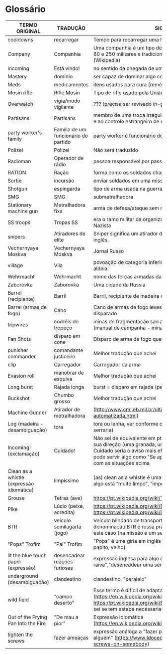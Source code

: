 Glossário
====================
| TERMO ORIGINAL  |  TRADUÇÃO  | SIGNIFICADO  |
| ------------------- | ------------------- |------------------- |
|  cooldowns |  recarregar | Tempo para recarregar uma habilidade |
|  Company |  Companhia | Uma companhia é um tipo de unidade militar, composta por entre 60 e 250 militares e tradicionalmente comandada por um capitão. (Wikipedia) |
|  incoming |  Está vindo! | no sentido da chegada de um ataque inimigo. |
|  Mastery |  domínio | ser capaz de dominar algo com grande habilidade |
|  Meds |  medicamentos | itens usados para cura (remédios) |
|  Mosin rifle |  Rifle Mosin | Tipo de rifle usado pela União soviética |
|  Overwatch |  vigia/modo vigilante | ??? (precisa ser revisado in-game) |
|  Partisans |  Partisans | membro de uma tropa irregular formada para se opor à ocupação e ao controle estrangeiro de uma determinada área. |
|  party worker's family |  Família de um funcionário do partido | party worker é funcionário do partido |
|  Polizei |  Polizei | Não será traduzido |
|  Radioman |  Operador de rádio | pessoa responsável por passar mensagens |
|  RATION |  Ração | forma como os soldados chamavam a comida durante a guerra |
|  Sortie |  incursão | enviar soldados em uma missão |
|  Shotgun |  espingarda | tipo de arma usada na guerra |
|  SMG |  SMG | submetralhadora |
|  Stationary machine gun |  Metralhadora fixa | arma de defesa/ataque sem mobilidade |
|  SS troops |  Tropas SS | era o ramo militar da organização Schutzstaffel (SS) do Partido Nazista |
|  snipers |  Atiradores de elite | Sniper significa um atirador de elite, e é um termo oriundo do inglês. |
|  Vechernyaya Moskva |  Vechernyaya Moskva | Jornal Russo |
|  village |  Vila | povoação de categoria inferior a uma cidade, mas superior a uma aldeia. |
|  Wehrmacht |  Wehrmacht | nome das forças armadas da Alemanha Nazista |
| Zaborovka | Zaborovka | Uma cidade da Rússia |
| Barrel (recipiente) | Barril | Barril, recipiente de madeira ou metal |
| Barrel (armas de fogo) | Cano | Cano de armas de fogo leves e pesadas por onde o projetil é disparado |
| tripwires | cordéis de tropeço | minas de fragmentação são acionadas por cordéis de tropeço (manual de campanha - minas e armadilhas) |
| Fan Shots | disparo em cone | Disparo de arma de fogo que atinge mais de um inimigo |
| punisher commander | comandante justiceiro | Melhor tradução que achei |
| clip | Carregador | Carregador da arma |
| Evasion roll | manobrar de esquiva | Melhor tradução que achei |
| Long burst | Rajada longa | burst = disparo em rajada (pesquisar fogo seletivo) |
| Buckshot | Chumbo grosso | Melhor tradução que achei |
| Machine Gunner | Atirador de metralhadora | (http://www.cml.eb.mil.br/ultimas-noticias/2151-metralhadora-automatizada.html) |
| Log (madeira  - desambiguação) | tora | tora ou lenha, ver conforme contexto (ex. logging site pode ser serraria) |
| Incoming! (exclamação) | Cuidado! | Não sei de equivalente em pt-br, é um aviso para algo vindo em sua direção (uma granada, uma bateria de artilharia, um ataque). Cuidado seria o aviso mais efetivo, mas dependendo do contexto, pode servir algo como "Se aproximando", ou uma combinação com as situações acima  |
| Clean as a whistle (expressão idiomática) | limpíssimo | (as) clean as a whistle é uma expressão utilizada para dizer que algo está “muito limpo”, “impecável”, “limpíssimo”, "limpinho" etc. |
| Grouse | Tetraz (ave) | https://pt.wikipedia.org/wiki/Tetraz |
| Pike | Lúcio (peixe, acredita) | https://pt.wikipedia.org/wiki/Esox_lucius, https://pt.wikipedia.org/wiki/L%C3%BAcio_(peixe) |
| BTR | veículo semilagarta (jogo) | Veículo blindado de transporte de pessoal (VBTP). A denominação BTR é russa pra VBTP, mas não sei se cabe para este caso (na missão é um semilagarta SdKfZ 251) |
| "Pops" Trofim | "Pai" Trofim | "Pops" é uma gíria em inglês para pai (pai, papai, papa, papi, papito, velho) |
| lit the blue touch paper (expressão) | desencadear reações furiosas | expressão inglesa para algo como "despertar a raiva","desencadear uma série de eventos" |
| underground (desambiguação) | clandestino | clandestino, "paralelo" |
| wild field | "campo deserto" | Esse termo é difícil de adaptar. Pensei em estepe (https://en.wikipedia.org/wiki/Wild_Fields, https://pt.wikipedia.org/wiki/Estepe_p%C3%B4ntica), mas não sei se tem estepe necessariamente no local onde se passa o jogo. |
| Out of the Frying Pan Into the Fire | "De mau a pior" | Expressão idiomática (https://en.wikipedia.org/wiki/Out_of_the_frying_pan_into_the_fire) |
| tighten the screws | fazer ameaças | expressão análoga a "fazer pressão/ameaça/chantagem em alguém" (https://www.ldoceonline.com/dictionary/tighten-the-screws-on-somebody) |
